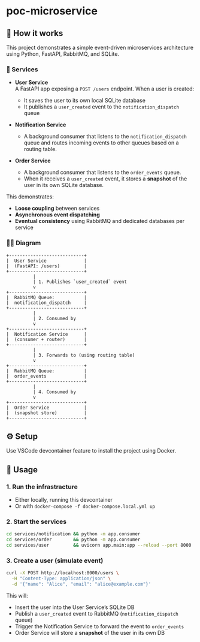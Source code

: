 # poc-microservice

## 🧠 How it works

This project demonstrates a simple event-driven microservices architecture using Python, FastAPI, RabbitMQ, and SQLite.

### 🧱 Services

- **User Service**  
  A FastAPI app exposing a `POST /users` endpoint. When a user is created:
  - It saves the user to its own local SQLite database
  - It publishes a `user_created` event to the `notification_dispatch` queue

- **Notification Service**  
  - A background consumer that listens to the `notification_dispatch` queue and routes incoming events to other queues based on a routing table.

- **Order Service**  
  - A background consumer that listens to the `order_events` queue.  
  - When it receives a `user_created` event, it stores a **snapshot** of the user in its own SQLite database.

This demonstrates:
- **Loose coupling** between services
- **Asynchronous event dispatching**
- **Eventual consistency** using RabbitMQ and dedicated databases per service

### ✍🏻 Diagram

```ascii
+----------------------------+
|  User Service              |
|  (FastAPI: /users)         |
+----------------------------+
          |
          | 1. Publishes `user_created` event
          v
+----------------------------+
|  RabbitMQ Queue:           |
|  notification_dispatch     |
+----------------------------+
          |
          | 2. Consumed by
          v
+----------------------------+
|  Notification Service      |
|  (consumer + router)       |
+----------------------------+
          |
          | 3. Forwards to (using routing table)
          v
+----------------------------+
|  RabbitMQ Queue:           |
|  order_events              |
+----------------------------+
          |
          | 4. Consumed by
          v
+----------------------------+
|  Order Service             |
|  (snapshot store)          |
+----------------------------+

```

## ⚙️ Setup

Use VSCode devcontainer feature to install the project using Docker.

## 🚀 Usage

### 1. Run the infrastracture

- Either locally, running this devcontainer
- Or with `docker-compose -f docker-compose.local.yml up`

### 2. Start the services

```sh
cd services/notification && python -m app.consumer
cd services/order        && python -m app.consumer
cd services/user         && uvicorn app.main:app --reload --port 8000
```

### 3. Create a user (simulate event)

```sh
curl -X POST http://localhost:8000/users \
  -H "Content-Type: application/json" \
  -d '{"name": "Alice", "email": "alice@example.com"}'
```

This will:
- Insert the user into the User Service’s SQLite DB
- Publish a `user_created` event to RabbitMQ (`notification_dispatch` queue)
- Trigger the Notification Service to forward the event to `order_events`
- Order Service will store a **snapshot** of the user in its own DB
